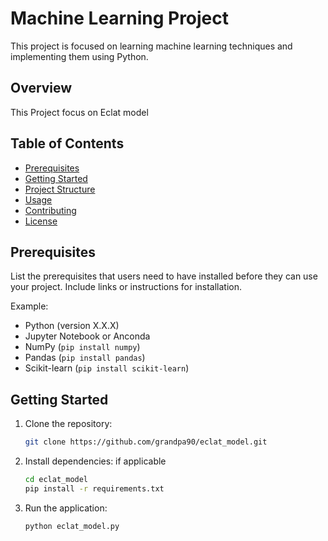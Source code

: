 # Machine Learning Project

This project is focused on learning machine learning techniques and implementing them using Python.

<!-- ![Machine Learning](Figure_1.png)
![Machine Learning](Figure_2.png) -->

## Overview

This Project focus on Eclat model

## Table of Contents

- [Prerequisites](#prerequisites)
- [Getting Started](#getting-started)
- [Project Structure](#project-structure)
- [Usage](#usage)
- [Contributing](#contributing)
- [License](#license)

## Prerequisites

List the prerequisites that users need to have installed before they can use your project. Include links or instructions for installation.

Example:

- Python (version X.X.X)
- Jupyter Notebook or Anconda 
- NumPy (`pip install numpy`)
- Pandas (`pip install pandas`)
- Scikit-learn (`pip install scikit-learn`)

## Getting Started

1. Clone the repository:

    ```bash
    git clone https://github.com/grandpa90/eclat_model.git
    ```

2. Install dependencies:
    if applicable
    ```bash
    cd eclat_model
    pip install -r requirements.txt
    ```

3. Run the application:

    ```bash
    python eclat_model.py
    ```
